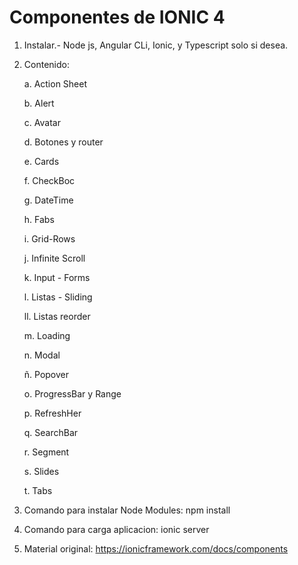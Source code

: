 # Componentes de IONIC 4
1. Instalar.- Node js, Angular CLi, Ionic, y Typescript solo si desea.
2. Contenido:
    <p>a. Action Sheet</p>
    <p>b. Alert</p>
    <p>c. Avatar</p>
    <p>d. Botones y router</p>
    <p>e. Cards</p>
    <p>f. CheckBoc</p>
    <p>g. DateTime</p>
    <p>h. Fabs</p>
    <p>i. Grid-Rows</p>
    <p>j. Infinite Scroll</p>
    <p>k. Input - Forms</p>
    <p>l. Listas - Sliding</p>
    <p>ll. Listas reorder</p>
    <p>m. Loading</p>
    <p>n. Modal</p>
    <p>ñ. Popover</p>
    <p>o. ProgressBar y Range</p>
    <p>p. RefreshHer</p>
    <p>q. SearchBar</p>
    <p>r. Segment</p>
    <p>s. Slides</p>
    <p>t. Tabs</p>
    
3. Comando para instalar Node Modules: npm install
4. Comando para carga aplicacion: ionic server

5. Material original: https://ionicframework.com/docs/components
